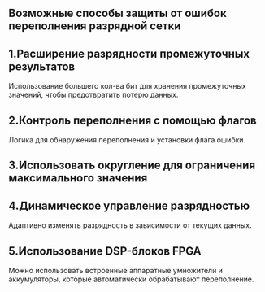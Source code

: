## Возможные способы защиты от ошибок переполнения разрядной сетки

## 1.Расширение разрядности промежуточных результатов
Использование большего кол-ва бит для хранения промежуточных значений, чтобы предотвратить потерю данных.

## 2.Контроль переполнения с помощью флагов
Логика для обнаружения переполнения и установки флага ошибки.

## 3.Использовать округление для ограничения максимального значения

## 4.Динамическое управление разрядностью
Адаптивно изменять разрядность в зависимости от текущих данных.

## 5.Использование DSP-блоков FPGA
Можно использовать встроенные аппаратные умножители и аккумуляторы, которые автоматически обрабатывают переполнение.
